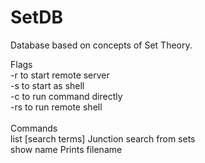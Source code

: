 # SetDB
Database based on concepts of Set Theory.

Flags<br/>
-r to start remote server<br/>
-s to start as shell<br/>
-c to run command directly<br/>
-rs to run remote shell<br/>
<br/>
Commands<br/>
list [search terms]       Junction search from sets<br/>
show name                 Prints filename<br/>

